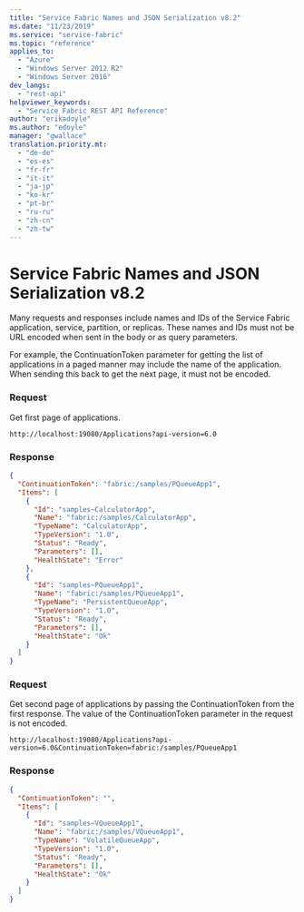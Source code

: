```yaml
---
title: "Service Fabric Names and JSON Serialization v8.2"
ms.date: "11/23/2019"
ms.service: "service-fabric"
ms.topic: "reference"
applies_to:
  - "Azure"
  - "Windows Server 2012 R2"
  - "Windows Server 2016"
dev_langs:
  - "rest-api"
helpviewer_keywords:
  - "Service Fabric REST API Reference"
author: "erikadoyle"
ms.author: "edoyle"
manager: "gwallace"
translation.priority.mt:
  - "de-de"
  - "es-es"
  - "fr-fr"
  - "it-it"
  - "ja-jp"
  - "ko-kr"
  - "pt-br"
  - "ru-ru"
  - "zh-cn"
  - "zh-tw"
---
```

# Service Fabric Names and JSON Serialization v8.2
Many requests and responses include names and IDs of the Service Fabric application, service, partition, or replicas. These names and IDs must not be URL encoded when sent in the body or as query parameters.

For example, the ContinuationToken parameter for getting the list of applications in a paged manner may include the name of the application. When sending this back to get the next page, it must not be encoded.

### **Request**
Get first page of applications.

```
http://localhost:19080/Applications?api-version=6.0
```

### **Response**

```json
{
  "ContinuationToken": "fabric:/samples/PQueueApp1",
  "Items": [
    {
      "Id": "samples~CalculatorApp",
      "Name": "fabric:/samples/CalculatorApp",
      "TypeName": "CalculatorApp",
      "TypeVersion": "1.0",
      "Status": "Ready",
      "Parameters": [],
      "HealthState": "Error"
    },
    {
      "Id": "samples~PQueueApp1",
      "Name": "fabric:/samples/PQueueApp1",
      "TypeName": "PersistentQueueApp",
      "TypeVersion": "1.0",
      "Status": "Ready",
      "Parameters": [],
      "HealthState": "Ok"
    }
  ]
}

```


### **Request**
Get second page of applications by passing the ContinuationToken from the first response. The value of the ContinuationToken parameter in the request is not encoded.

```
http://localhost:19080/Applications?api-version=6.0&ContinuationToken=fabric:/samples/PQueueApp1

```

### **Response**

```json
{
  "ContinuationToken": "",
  "Items": [
    {
      "Id": "samples~VQueueApp1",
      "Name": "fabric:/samples/VQueueApp1",
      "TypeName": "VolatileQueueApp",
      "TypeVersion": "1.0",
      "Status": "Ready",
      "Parameters": [],
      "HealthState": "Ok"
    }
  ]
}

```
